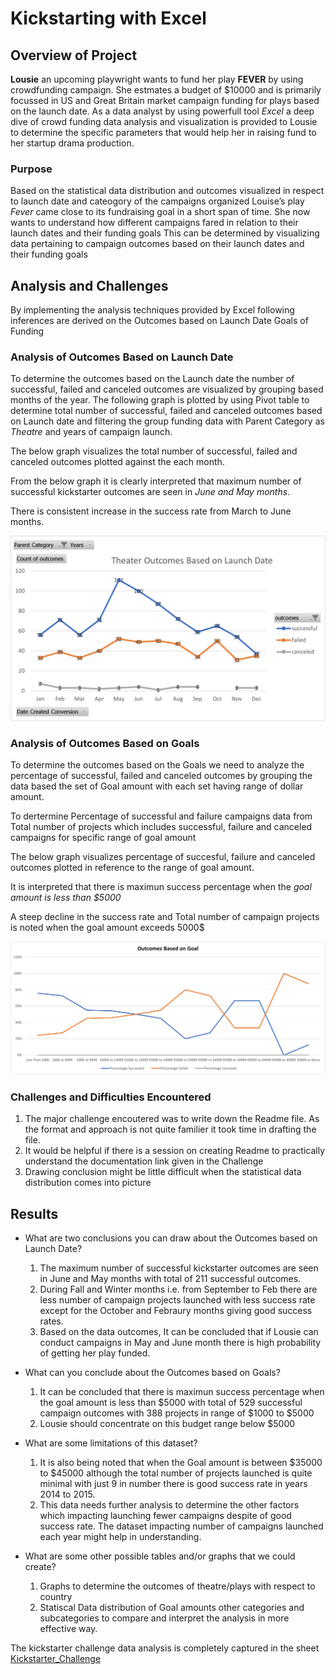 # Kickstarting with Excel

## Overview of Project

**Lousie** an upcoming playwright wants to fund her play **FEVER** by using crowdfunding campaign. She estmates a budget of $10000 and is primarily focussed in US and Great Britain market campaign funding for plays based on the launch date. As a data analyst by using powerfull tool *Excel* a deep dive of crowd funding data analysis and visualization is provided to Lousie to determine the specific parameters that would help her in raising fund to her startup drama production.

### Purpose

Based on the statistical data distribution and outcomes visualized in respect to launch date and cateogory of the campaigns organized Louise’s play *Fever* came close to its fundraising goal in a short span of time. She now wants to understand how different campaigns fared in relation to their launch dates and their funding goals
This can be determined by visualizing data pertaining to campaign outcomes based on their launch dates and their funding goals

## Analysis and Challenges

By implementing the analysis techniques provided by Excel following inferences are derived on the Outcomes based on
    Launch Date
    Goals of Funding

### Analysis of Outcomes Based on Launch Date

To determine the outcomes based on the Launch date the number of successful, failed and canceled outcomes are visualized by grouping based months of the year. The following graph is plotted by using Pivot table to determine total number of successful, failed and canceled outcomes based on Launch date and filtering the group funding data with Parent Category as *Theatre* and years of campaign launch.

The below graph visualizes the total number of successful, failed and canceled outcomes plotted against the each month. 

From the below graph it is clearly interpreted that maximum number of successful kickstarter outcomes are seen in *June and May months*. 

There is consistent increase in the success rate from March to June months.

![Theater_Outcomes_vs_Launch](Resources/Theater_Outcomes_vs_Launch.png)

### Analysis of Outcomes Based on Goals

To determine the outcomes based on the Goals we need to analyze the percentage of successful, failed and canceled outcomes by grouping the data based the set of Goal amount with each set having range of dollar amount.

To dertermine Percentage of successful and failure campaigns data from Total number of projects which includes successful, failure and canceled campaigns for specific range of goal amount

The below graph visualizes percentage of succesful, failure and canceled outcomes plotted in reference to the range of goal amount.

It is interpreted that there is maximun success percentage when the *goal amount is less than $5000*

A steep decline in the success rate and Total number of campaign projects is noted when the goal amount exceeds 5000$

![Outcomes_vs_Goals](Resources/Outcomes_vs_Goals.png)

### Challenges and Difficulties Encountered

1. The major challenge encoutered was to write down the Readme file. As the format and approach is not quite familier it took time in drafting the file.
2. It would be helpful if there is a session on creating Readme to practically understand the documentation link given in the Challenge
3. Drawing conclusion might be little difficult when the statistical data distribution comes into picture

## Results

- What are two conclusions you can draw about the Outcomes based on Launch Date?
    1. The maximum number of successful kickstarter outcomes are seen in June and May months with total of 211 successful outcomes. 
    2. During Fall and Winter months i.e. from September to Feb there are less number of campaign projects launched with less success rate except for the October and    Febraury months giving good success rates.
    3. Based on the data outcomes, It can be concluded that if Lousie can conduct campaigns in May and June month there is high probability of getting her play funded.

- What can you conclude about the Outcomes based on Goals?
   1. It can be concluded that there is maximun success percentage when the goal amount is less than $5000 with total of 529 successful campaign outcomes with 388 projects in range of $1000 to $5000
   2. Lousie should concentrate on this budget range below $5000

- What are some limitations of this dataset?
    1. It is also being noted that when the Goal amount is between $35000 to $45000 although the total number of projects launched is quite minimal with just 9 in number there is good success rate in years 2014 to 2015.
    2. This data needs further analysis to determine the other factors which impacting launching fewer campaigns despite of good success rate. The dataset impacting number of campaigns launched each year might help in understanding.

- What are some other possible tables and/or graphs that we could create?
    1. Graphs to determine the outcomes of theatre/plays with respect to country
    2. Statiscal Data distribution of Goal amounts other categories and subcategories to compare and interpret the analysis in more effective way.
    
The kickstarter challenge data analysis is completely captured in the sheet [Kickstarter_Challenge](https://github.com/Ghousiya9891/kickstarter-analysis/blob/main/Kickstarter_Challenge.xlsx/)
